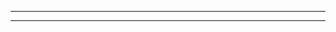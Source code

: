 <!-- Private For Now
<p align="center">
   <img height="50%" width="auto" src ="https://github-readme-stats.vercel.app/api?username=vikks&show_icons=true&count_private=true&theme=darcula&hide_border=true&hide=issues,contribs&bg_color=00000000&custom_title=Code%20Stats">
   <img height="50%" width="auto" src ="https://github-readme-stats.vercel.app/api/top-langs/?username=vikks&layout=compact&hide_border=true&theme=darcula&bg_color=00000000&langs_count=10&custom_title=Lang%20Stats">
  <img src ="https://github-readme-streak-stats.herokuapp.com?user=vikks&theme=darcula&hide_border=true&background=FFFFFF00">
</p>
-->
------------------------------------------------------------------------------------------------------------------
------------------------------------------------------------------------------------------------------------------
